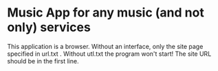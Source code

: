 # Music App for any music (and not only) services
This application is a browser. Without an interface, only the site page specified in url.txt . Without utl.txt the program won't start! The site URL should be in the first line.
